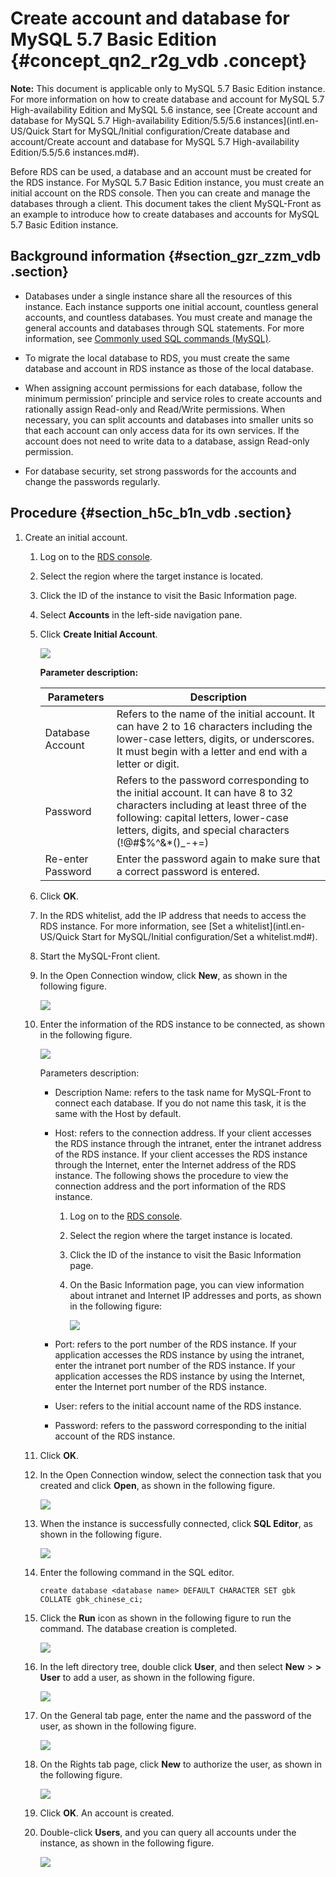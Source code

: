 # Create account and database for MySQL 5.7 Basic Edition {#concept_qn2_r2g_vdb .concept}

**Note:** This document is applicable only to MySQL 5.7 Basic Edition instance. For more information on how to create database and account for MySQL 5.7 High-availability Edition and MySQL 5.6 instance, see [Create account and database for MySQL 5.7 High-availability Edition/5.5/5.6 instances](intl.en-US/Quick Start for MySQL/Initial configuration/Create database and account/Create account and database for MySQL 5.7 High-availability Edition/5.5/5.6 instances.md#).

Before RDS can be used, a database and an account must be created for the RDS instance. For MySQL 5.7 Basic Edition instance, you must create an initial account on the RDS console. Then you can create and manage the databases through a client. This document takes the client MySQL-Front as an example to introduce how to create databases and accounts for MySQL 5.7 Basic Edition instance.

## Background information {#section_gzr_zzm_vdb .section}

-   Databases under a single instance share all the resources of this instance. Each instance supports one initial account, countless general accounts, and countless databases. You must create and manage the general accounts and databases through SQL statements. For more information, see [Commonly used SQL commands \(MySQL\)](https://www.alibabacloud.com/help/zh/doc-detail/43889.htm).

-   To migrate the local database to RDS, you must create the same database and account in RDS instance as those of the local database.

-   When assigning account permissions for each database, follow the minimum permission’ principle and service roles to create accounts and rationally assign Read-only and Read/Write permissions. When necessary, you can split accounts and databases into smaller units so that each account can only access data for its own services. If the account does not need to write data to a database, assign Read-only permission.

-   For database security, set strong passwords for the accounts and change the passwords regularly.


## Procedure {#section_h5c_b1n_vdb .section}

1.  Create an initial account.
    1.  Log on to the [RDS console](https://rds.console.aliyun.com/).
    2.  Select the region where the target instance is located.
    3.  Click the ID of the instance to visit the Basic Information page.
    4.  Select **Accounts** in the left-side navigation pane.
    5.  Click **Create Initial Account**.

        ![](http://static-aliyun-doc.oss-cn-hangzhou.aliyuncs.com/assets/img/7820/2432_en-US.png)

        **Parameter description:**

        |Parameters|Description|
        |----------|-----------|
        |Database Account|Refers to the name of the initial account. It can have 2 to 16 characters including the lower-case letters, digits, or underscores. It must begin with a letter and end with a letter or digit.|
        |Password|Refers to the password corresponding to the initial account. It can have 8 to 32 characters including at least three of the following: capital letters, lower-case letters, digits, and special characters \(!@\#$%^&\*\(\)\_-+=\)|
        |Re-enter Password|Enter the password again to make sure that a correct password is entered.|

    6.  Click ****OK****.
    7.  In the RDS whitelist, add the IP address that needs to access the RDS instance. For more information, see [Set a whitelist](intl.en-US/Quick Start for MySQL/Initial configuration/Set a whitelist.md#).
    8.  Start the MySQL-Front client.
    9.  In the Open Connection window, click **New**, as shown in the following figure.

        ![](http://static-aliyun-doc.oss-cn-hangzhou.aliyuncs.com/assets/img/7820/2575_en-US.png)

    10. Enter the information of the RDS instance to be connected, as shown in the following figure.

        ![](http://static-aliyun-doc.oss-cn-hangzhou.aliyuncs.com/assets/img/7820/2576_en-US.png)

        Parameters description:

        -   Description Name: refers to the task name for MySQL-Front to connect each database. If you do not name this task, it is the same with the Host by default.

        -   Host: refers to the connection address. If your client accesses the RDS instance through the intranet, enter the intranet address of the RDS instance. If your client accesses the RDS instance through the Internet, enter the Internet address of the RDS instance. The following shows the procedure to view the connection address and the port information of the RDS instance.

            1.  Log on to the [RDS console](https://rds.console.aliyun.com/).
            2.  Select the region where the target instance is located.
            3.  Click the ID of the instance to visit the Basic Information page.
            4.  On the Basic Information page, you can view information about intranet and Internet IP addresses and ports, as shown in the following figure:

                ![](http://static-aliyun-doc.oss-cn-hangzhou.aliyuncs.com/assets/img/7820/2577_en-US.png)

        -   Port: refers to the port number of the RDS instance. If your application accesses the RDS instance by using the intranet, enter the intranet port number of the RDS instance. If your application accesses the RDS instance by using the Internet, enter the Internet port number of the RDS instance.

        -   User: refers to the initial account name of the RDS instance.

        -   Password: refers to the password corresponding to the initial account of the RDS instance.

    11. Click **OK**.
    12. In the Open Connection window, select the connection task that you created and click **Open**, as shown in the following figure.

        ![](http://static-aliyun-doc.oss-cn-hangzhou.aliyuncs.com/assets/img/7820/2578_en-US.png)

    13. When the instance is successfully connected, click **SQL Editor**, as shown in the following figure.

        ![](http://static-aliyun-doc.oss-cn-hangzhou.aliyuncs.com/assets/img/7820/2579_en-US.png)

    14. Enter the following command in the SQL editor.

        ```
        create database <database name> DEFAULT CHARACTER SET gbk COLLATE gbk_chinese_ci;
        ```

    15. Click the **Run** icon as shown in the following figure to run the command. The database creation is completed.

        ![](http://static-aliyun-doc.oss-cn-hangzhou.aliyuncs.com/assets/img/7820/2580_en-US.png)

    16. In the left directory tree, double click **User**, and then select **New** \> **\> User** to add a user, as shown in the following figure.

        ![](http://static-aliyun-doc.oss-cn-hangzhou.aliyuncs.com/assets/img/7820/2581_en-US.png)

    17. On the General tab page, enter the name and the password of the user, as shown in the following figure.

        ![](http://static-aliyun-doc.oss-cn-hangzhou.aliyuncs.com/assets/img/7820/2582_en-US.png)

    18. On the Rights tab page, click **New** to authorize the user, as shown in the following figure.

        ![](http://static-aliyun-doc.oss-cn-hangzhou.aliyuncs.com/assets/img/7820/2583_en-US.png)

    19. Click **OK**. An account is created.
    20. Double-click **Users**, and you can query all accounts under the instance, as shown in the following figure.

        ![](images/2584_en-US.png)


